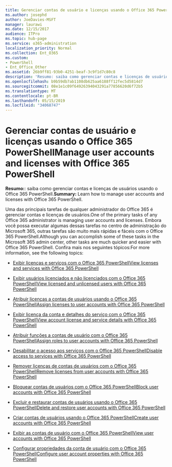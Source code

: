 ```yaml
---
title: Gerenciar contas de usuário e licenças usando o Office 365 PowerShell
ms.author: josephd
author: JoeDavies-MSFT
manager: laurawi
ms.date: 12/15/2017
audience: ITPro
ms.topic: hub-page
ms.service: o365-administration
localization_priority: Normal
ms.collection: Ent_O365
ms.custom:
- PowerShell
- Ent_Office_Other
ms.assetid: 26b9ff81-93b0-4251-beaf-3c9f1d7c80c8
description: 'Resumo: saiba como gerenciar contas e licenças de usuários usando o Office 365 PowerShell.'
ms.openlocfilehash: b9b59db7ab1108db625aa6188ff12fec5d5814d7
ms.sourcegitcommit: 08e1e1c09f64926394043291a77856620d6f72b5
ms.translationtype: MT
ms.contentlocale: pt-BR
ms.lasthandoff: 05/15/2019
ms.locfileid: "34068747"
---
```

# <a name="manage-user-accounts-and-licenses-with-office-365-powershell"></a><span data-ttu-id="739c4-103">Gerenciar contas de usuário e licenças usando o Office 365 PowerShell</span><span class="sxs-lookup"><span data-stu-id="739c4-103">Manage user accounts and licenses with Office 365 PowerShell</span></span>

 <span data-ttu-id="739c4-104">**Resumo:**: saiba como gerenciar contas e licenças de usuários usando o Office 365 PowerShell.</span><span class="sxs-lookup"><span data-stu-id="739c4-104">**Summary:** Learn how to manage user accounts and licenses with Office 365 PowerShell.</span></span>
  
<span data-ttu-id="739c4-105">Uma das principais tarefas de qualquer administrador do Office 365 é gerenciar contas e licenças de usuários.</span><span class="sxs-lookup"><span data-stu-id="739c4-105">One of the primary tasks of any Office 365 administrator is managing user accounts and licenses.</span></span> <span data-ttu-id="739c4-106">Embora você possa executar algumas dessas tarefas no centro de administração do Microsoft 365, outras tarefas são muito mais rápidas e fáceis com o Office 365 PowerShell.</span><span class="sxs-lookup"><span data-stu-id="739c4-106">Although you can accomplish some of these tasks in the Microsoft 365 admin center, other tasks are much quicker and easier with Office 365 PowerShell.</span></span> <span data-ttu-id="739c4-107">Confira mais nos seguintes tópicos:</span><span class="sxs-lookup"><span data-stu-id="739c4-107">For more information, see the following topics:</span></span>
  
- [<span data-ttu-id="739c4-108">Exibir licenças e serviços com o Office 365 PowerShell</span><span class="sxs-lookup"><span data-stu-id="739c4-108">View licenses and services with Office 365 PowerShell</span></span>](view-licenses-and-services-with-office-365-powershell.md)
    
- [<span data-ttu-id="739c4-109">Exibir usuários licenciados e não licenciados com o Office 365 PowerShell</span><span class="sxs-lookup"><span data-stu-id="739c4-109">View licensed and unlicensed users with Office 365 PowerShell</span></span>](view-licensed-and-unlicensed-users-with-office-365-powershell.md)
    
- [<span data-ttu-id="739c4-110">Atribuir licenças a contas de usuários usando o Office 365 PowerShell</span><span class="sxs-lookup"><span data-stu-id="739c4-110">Assign licenses to user accounts with Office 365 PowerShell</span></span>](assign-licenses-to-user-accounts-with-office-365-powershell.md)
    
- [<span data-ttu-id="739c4-111">Exibir licença da conta e detalhes do serviço com o Office 365 PowerShell</span><span class="sxs-lookup"><span data-stu-id="739c4-111">View account license and service details with Office 365 PowerShell</span></span>](view-account-license-and-service-details-with-office-365-powershell.md)
    
- [<span data-ttu-id="739c4-112">Atribuir funções a contas de usuário com o Office 365 PowerShell</span><span class="sxs-lookup"><span data-stu-id="739c4-112">Assign roles to user accounts with Office 365 PowerShell</span></span>](assign-roles-to-user-accounts-with-office-365-powershell.md)
    
- [<span data-ttu-id="739c4-113">Desabilitar o acesso aos serviços com o Office 365 PowerShell</span><span class="sxs-lookup"><span data-stu-id="739c4-113">Disable access to services with Office 365 PowerShell</span></span>](disable-access-to-services-with-office-365-powershell.md)
    
- [<span data-ttu-id="739c4-114">Remover licenças de contas de usuários com o Office 365 PowerShell</span><span class="sxs-lookup"><span data-stu-id="739c4-114">Remove licenses from user accounts with Office 365 PowerShell</span></span>](remove-licenses-from-user-accounts-with-office-365-powershell.md)
    
- [<span data-ttu-id="739c4-115">Bloquear contas de usuários com o Office 365 PowerShell</span><span class="sxs-lookup"><span data-stu-id="739c4-115">Block user accounts with Office 365 PowerShell</span></span>](block-user-accounts-with-office-365-powershell.md)
    
- [<span data-ttu-id="739c4-116">Excluir e restaurar contas de usuários usando o Office 365 PowerShell</span><span class="sxs-lookup"><span data-stu-id="739c4-116">Delete and restore user accounts with Office 365 PowerShell</span></span>](delete-and-restore-user-accounts-with-office-365-powershell.md)
    
- [<span data-ttu-id="739c4-117">Criar contas de usuários usando o Office 365 PowerShell</span><span class="sxs-lookup"><span data-stu-id="739c4-117">Create user accounts with Office 365 PowerShell</span></span>](create-user-accounts-with-office-365-powershell.md)
    
- [<span data-ttu-id="739c4-118">Exibir as contas de usuário com o Office 365 PowerShell</span><span class="sxs-lookup"><span data-stu-id="739c4-118">View user accounts with Office 365 PowerShell</span></span>](view-user-accounts-with-office-365-powershell.md)
    
- [<span data-ttu-id="739c4-119">Configurar propriedades da conta de usuário com o Office 365 PowerShell</span><span class="sxs-lookup"><span data-stu-id="739c4-119">Configure user account properties with Office 365 PowerShell</span></span>](configure-user-account-properties-with-office-365-powershell.md)
    

